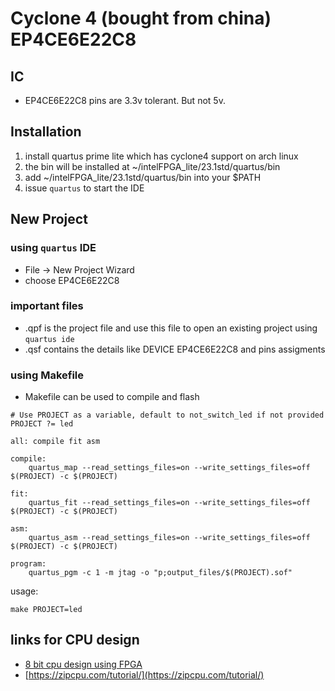 # Cyclone 4 (bought from china) EP4CE6E22C8
## IC
- EP4CE6E22C8 pins are 3.3v tolerant. But not 5v.  
## Installation


1. install quartus prime lite which has cyclone4 support on arch linux
2. the bin will be installed at ~/intelFPGA_lite/23.1std/quartus/bin
3. add ~/intelFPGA_lite/23.1std/quartus/bin into your $PATH
4. issue `quartus` to start the IDE

## New Project

### using `quartus` IDE

- File -> New Project Wizard 
- choose EP4CE6E22C8

### important files
- <project name>.qpf is the project file and use this file to open an existing project using `quartus ide`
- <project name>.qsf contains the details like DEVICE EP4CE6E22C8 and pins assigments


### using Makefile
- Makefile can be used to compile and flash 
```
# Use PROJECT as a variable, default to not_switch_led if not provided
PROJECT ?= led

all: compile fit asm

compile:
	quartus_map --read_settings_files=on --write_settings_files=off $(PROJECT) -c $(PROJECT)

fit:
	quartus_fit --read_settings_files=on --write_settings_files=off $(PROJECT) -c $(PROJECT)

asm:
	quartus_asm --read_settings_files=on --write_settings_files=off $(PROJECT) -c $(PROJECT)

program:
	quartus_pgm -c 1 -m jtag -o "p;output_files/$(PROJECT).sof"
```

usage:

```
make PROJECT=led
```

## links for CPU design

- [8 bit cpu design using FPGA](https://austinmorlan.com/posts/8bit_breadboard_fpga/)
- [https://zipcpu.com/tutorial/](https://zipcpu.com/tutorial/)
